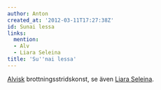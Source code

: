 ```yaml
---
author: Anton
created_at: '2012-03-11T17:27:38Z'
id: Sunai lessa
links:
  mention:
  - Alv
  - Liara Seleina
title: 'Su''nai lessa'
---
```


[Alvisk] brottningsstridskonst, se även [Liara Seleina].

  [Alvisk]: Alv
  [Liara Seleina]: Liara_Seleina
